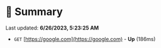 # 📖 Summary
Last updated: **6/26/2023, 5:23:25 AM**

- `GET` [https://google.com](https://google.com) - **Up** (186ms)
